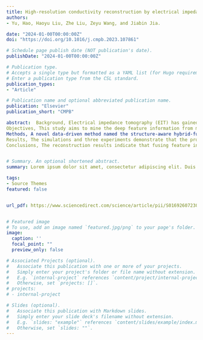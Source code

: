 ```yaml
---
title: High-resolution conductivity reconstruction by electrical impedance tomography using structure-aware hybrid-fusion learning."
authors:
- Yu, Hao, Haoyu Liu, Zhe Liu, Zeyu Wang, and Jiabin Jia.

date: "2024-01-00T00:00:00Z"
doi: "https://doi.org/10.1016/j.cmpb.2023.107861"

# Schedule page publish date (NOT publication's date).
publishDate: "2024-01-00T00:00:00Z"

# Publication type.
# Accepts a single type but formatted as a YAML list (for Hugo requirements).
# Enter a publication type from the CSL standard.
publication_types:
- "Article"

# Publication name and optional abbreviated publication name.
publication: "Elsevier"
publication_short: "CMPB"

abstract:  Background, Electrical impedance tomography (EIT) has gained considerable attention in the medical field for the diagnosis of lung-related diseases, owing to its non-invasive and real-time characteristics. However, due to the ill-posedness and underdetermined nature of the inverse problem in EIT, suboptimal reconstruction performance and reduced robustness against the measurement noise and modeling errors are common issues.
Objectives, This study aims to mine the deep feature information from measurement voltages, acquired from the EIT sensor, to reconstruct the high-resolution conductivity distribution and enhance the robustness against the measurement noise and modeling errors using the deep learning method.
Methods, A novel data-driven method named the structure-aware hybrid-fusion learning (SA-HFL) is proposed. SA-HFL is composed of three main components: a segmentation branch, a conductivity reconstruction branch, and a feature fusion module. These branches work in tandem to extract different feature information from the measurement voltage, which is then fused to reconstruct the conductivity distribution. The unique aspect of this network is its ability to utilize different features extracted from various branches to accomplish reconstruction objectives. To supervise the training of the network, we generated regular-shaped and lung-shaped EIT datasets through numerical calculations.
Results, The simulations and three experiments demonstrate that the proposed SA-HFL exhibits superior performance in qualitative and quantitative analyses, compared with five cutting-edge deep learning networks and the optical image-guided group sparsity (IGGS) method. The evaluation metrics, relative error (RE), mean structural similarity index (MSSIM), and peak signal-to-noise ratio (PSNR), are improved by implementing the SA-HFL method. For the regular-shaped dataset, the values are 0.119 (RE), 0.9882 (MSSIM), and 31.03 (PSNR). For the lung-shaped dataset, the values are 0.257 (RE), 0.9151 (MSSIM), and 18.67 (PSNR). Furthermore, the proposed network can be executed with appropriate parameters and efficient floating-point operations per second (FLOPs), concerning network complexity and inference speed.
Conclusions, The reconstruction results indicate that fusing feature information from different branches enhances the accuracy of conductivity reconstruction in the EIT inverse problem. Moreover, the study shows that fusing different modalities of information to reconstruct the EIT conductivity distribution may be a future development direction.


# Summary. An optional shortened abstract.
summary: Lorem ipsum dolor sit amet, consectetur adipiscing elit. Duis posuere tellus ac convallis placerat. Proin tincidunt magna sed ex sollicitudin condimentum.

tags:
- Source Themes
featured: false


url_pdf: https://www.sciencedirect.com/science/article/pii/S0169260723005278


# Featured image
# To use, add an image named `featured.jpg/png` to your page's folder. 
image:
  caption: ''
  focal_point: ""
  preview_only: false

# Associated Projects (optional).
#   Associate this publication with one or more of your projects.
#   Simply enter your project's folder or file name without extension.
#   E.g. `internal-project` references `content/project/internal-project/index.md`.
#   Otherwise, set `projects: []`.
# projects:
# - internal-project

# Slides (optional).
#   Associate this publication with Markdown slides.
#   Simply enter your slide deck's filename without extension.
#   E.g. `slides: "example"` references `content/slides/example/index.md`.
#   Otherwise, set `slides: ""`.
---
```



